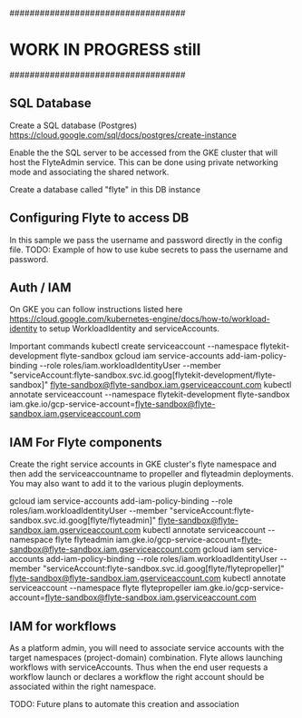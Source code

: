 ###################################
# WORK IN PROGRESS still
###################################

SQL Database
------------
Create a SQL database (Postgres)
https://cloud.google.com/sql/docs/postgres/create-instance

Enable the the SQL server to be accessed from the GKE cluster that will host the FlyteAdmin service. This can be done using private networking mode and associating the shared network.

Create a database called "flyte" in this DB instance

Configuring Flyte to access DB
------------------------------

In this sample we pass the username and password directly in the config file.
TODO: Example of how to use kube secrets to pass the username and password.

Auth / IAM
----------

On GKE you can follow instructions listed here
https://cloud.google.com/kubernetes-engine/docs/how-to/workload-identity
to setup WorkloadIdentity and serviceAccounts.

Important commands
kubectl create serviceaccount --namespace flytekit-development flyte-sandbox
gcloud iam service-accounts add-iam-policy-binding --role roles/iam.workloadIdentityUser --member "serviceAccount:flyte-sandbox.svc.id.goog[flytekit-development/flyte-sandbox]" flyte-sandbox@flyte-sandbox.iam.gserviceaccount.com
kubectl annotate serviceaccount  --namespace flytekit-development flyte-sandbox iam.gke.io/gcp-service-account=flyte-sandbox@flyte-sandbox.iam.gserviceaccount.com


IAM For Flyte components
------------------------
Create the right service accounts in GKE cluster's flyte namespace and then add the serviceaccountname to propeller and flyteadmin deployments. You may also want to add it to the various plugin
deployments.

gcloud iam service-accounts add-iam-policy-binding --role roles/iam.workloadIdentityUser --member "serviceAccount:flyte-sandbox.svc.id.goog[flyte/flyteadmin]" flyte-sandbox@flyte-sandbox.iam.gserviceaccount.com
kubectl annotate serviceaccount  --namespace flyte flyteadmin iam.gke.io/gcp-service-account=flyte-sandbox@flyte-sandbox.iam.gserviceaccount.com
gcloud iam service-accounts add-iam-policy-binding --role roles/iam.workloadIdentityUser --member "serviceAccount:flyte-sandbox.svc.id.goog[flyte/flytepropeller]" flyte-sandbox@flyte-sandbox.iam.gserviceaccount.com
kubectl annotate serviceaccount  --namespace flyte flytepropeller iam.gke.io/gcp-service-account=flyte-sandbox@flyte-sandbox.iam.gserviceaccount.com

IAM for workflows
-----------------
As a platform admin, you will need to associate service accounts with the target namespaces (project-domain) combination.  Flyte allows launching workflows with serviceAccounts. Thus when the end user
requests a workflow launch or declares a workflow the right account should be associated within the right namespace. 

TODO: Future plans to automate this creation and association
